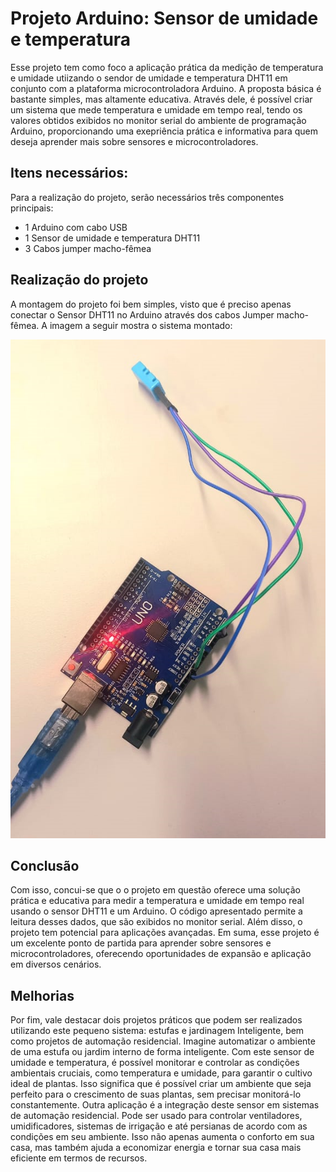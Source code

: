 # Projeto Arduino: Sensor de umidade e temperatura
Esse projeto tem como foco a aplicação prática da medição de temperatura e umidade utiizando o sendor de umidade e temperatura DHT11 em conjunto com a plataforma microcontroladora Arduino.
A proposta básica é bastante simples, mas altamente educativa. Através dele, é possível criar um sistema que mede temperatura e umidade em tempo real, tendo os valores obtidos exibidos no monitor serial do ambiente de programação Arduino, proporcionando uma exepriência prática e informativa para quem deseja aprender mais sobre sensores e microcontroladores.

## Itens necessários:
Para a realização do projeto, serão necessários três componentes principais:
- 1 Arduino com cabo USB
- 1 Sensor de umidade e temperatura DHT11
- 3 Cabos jumper macho-fêmea

## Realização do projeto
A montagem do projeto foi bem simples, visto que é preciso apenas conectar o Sensor DHT11 no Arduino através dos cabos Jumper macho-fêmea. A imagem a seguir mostra o sistema montado:

![Projeto montado](imagens/fotoprojeto.png)

## Conclusão
Com isso, concui-se que o o projeto em questão oferece uma solução prática e educativa para medir a temperatura e umidade em tempo real usando o sensor DHT11 e um Arduino. O código apresentado permite a leitura desses dados, que são exibidos no monitor serial. Além disso, o projeto tem potencial para aplicações avançadas. Em suma, esse projeto é um excelente ponto de partida para aprender sobre sensores e microcontroladores, oferecendo oportunidades de expansão e aplicação em diversos cenários.

## Melhorias
Por fim, vale destacar dois projetos práticos que podem ser realizados utilizando este pequeno sistema: estufas e jardinagem Inteligente, bem como projetos de automação residencial.
Imagine automatizar o ambiente de uma estufa ou jardim interno de forma inteligente. Com este sensor de umidade e temperatura, é possível monitorar e controlar as condições ambientais cruciais, como temperatura e umidade, para garantir o cultivo ideal de plantas. Isso significa que é possível criar um ambiente que seja perfeito para o crescimento de suas plantas, sem precisar monitorá-lo constantemente. 
Outra aplicação é a integração deste sensor em sistemas de automação residencial. Pode ser usado para controlar ventiladores, umidificadores, sistemas de irrigação e até persianas de acordo com as condições em seu ambiente. Isso não apenas aumenta o conforto em sua casa, mas também ajuda a economizar energia e tornar sua casa mais eficiente em termos de recursos.

